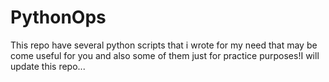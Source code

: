 # PythonOps
This repo have several python scripts that i wrote for my need that may be come useful for you and also some of them just for practice purposes!I will update this repo...
